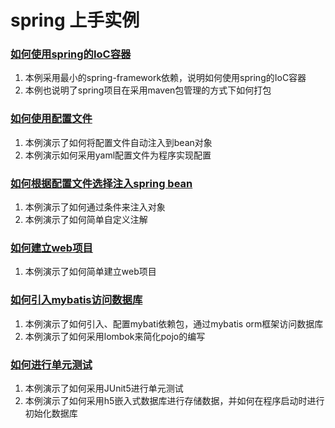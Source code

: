 # spring 上手实例

### [如何使用spring的IoC容器](./spring-ioc-quick-start/README.md)
1. 本例采用最小的spring-framework依赖，说明如何使用spring的IoC容器
2. 本例也说明了spring项目在采用maven包管理的方式下如何打包

### [如何使用配置文件](./spring-properties-quick-start/README.md)
1. 本例演示了如何将配置文件自动注入到bean对象
2. 本例演示如何采用yaml配置文件为程序实现配置

### [如何根据配置文件选择注入spring bean](./spring-qualifier-quick-start/README.md)
1. 本例演示了如何通过条件来注入对象
2. 本例演示了如何简单自定义注解

### [如何建立web项目](./spring-thymeleaf-quick-start/README.md)
1. 本例演示了如何简单建立web项目

### [如何引入mybatis访问数据库](./spring-mybatis-quick-start/README.md)
1. 本例演示了如何引入、配置mybati依赖包，通过mybatis orm框架访问数据库
2. 本例演示了如何采用lombok来简化pojo的编写

### [如何进行单元测试](./spring-test-quick-start/README.md)
1. 本例演示了如何采用JUnit5进行单元测试
2. 本例演示了如何采用h5嵌入式数据库进行存储数据，并如何在程序启动时进行初始化数据库
